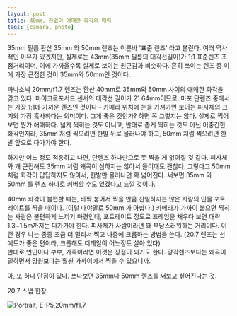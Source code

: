 ```yaml
---
layout: post
title: 40mm, 한없이 애매한 화각의 매력
tags: [camera, photo]
---
```



35mm 필름 환산 35mm 와 50mm 렌즈는 이른바 '표준 렌즈' 라고 불린다. 여러 역사적인 이유가 있겠지만, 실제로는 43mm(35mm 필름의 대각선길이)가 1:1 표준렌즈 초점거리이며, 이에 가까울수록 실제로 보이는 원근감과 비슷하다. 흔히 쓰이는 렌즈 중 이에 가장 근접한 것이 35mm와 50mm인 것이다.

파나소닉 20mm/f1.7 렌즈는 환산 40mm로 35mm와 50mm 사이의 애매한 화각을 갖고 있다. 마이크로포서드 센서의 대각선 길이가 21.64mm이므로, 마포 단렌즈 중에서는 가장 1:1에 가까운 렌즈인 것이다 - 카메라 위치에 눈을 가져가면 보이는 피사체의 크기와 가장 흡사하다는 의미이다. 
그게 좋은 것인가? 하면 꼭 그렇지는 않다. 실제로 찍어보면 뭔가 애매하다. 넓게 찍히는 것도 아니고, 반대로 좁게 찍히는 것도 아닌 어중간한 화각인지라, 35mm 처럼 찍으려면 한발 뒤로 물러나야 하고, 50mm 처럼 찍으려면 한발 앞으로 다가가야 한다.

하지만 어느 정도 적응하고 나면, 단렌즈 하나만으로 못 찍을 게 없어질 것 같다. 피사체와 꽤 근접해도 35mm 처럼 왜곡이 심하지는 않아서 들이대도 괜찮다. 그렇다고 50mm 처럼 화각이 답답하지도 않아서, 한발만 물러나면 확 넓어진다. 써보면 35mm 와 50mm 를 렌즈 하나로 커버할 수도 있겠다고 느낄 것이다.

40mm 화각이 불편할 때는, 바짝 붙어서 찍을 만큼 친밀하지는 않은 사람의 인물 포트레이트를 찍을 때이다. (이럴 때야말로 50mm 가 아쉽다.) 카메라가 가까이 붙으면 찍히는 사람은 불편하게 느끼기 마련인데, 포트레이트 정도로 프레임을 채우다 보면 대략 1.3~1.5m까지는 다가가야 한다. 피사체가 사람이라면 꽤 부담스러워하는 거리이다. 이런 경우 나는 종종 조금 더 멀리서 찍고 나중에 크롭하는 방법을 쓴다. (20.7 렌즈는 선예도가 좋은 편이라, 크롭해도 디테일이 어느정도 살아 있다)  
반대로 연인이나 부부, 가족이라면 이것은 장점이 되기도 한다. 광각렌즈보다는 왜곡이 덜하면서 망원보다는 훨씬 가까이에서 찍을 수 있으니까.

아, 또 하나 단점이 있다. 쓰다보면 35mm나 50mm 렌즈를 써보고 싶어진다는 것.

20.7 스냅 한장.

![Portrait, E-P5,20mm/f1.7](https://lh3.googleusercontent.com/cK9_A0qpA3QHRa38tQv7dsK73ckdZdCJKdSgGCPVOw_3SXmcDRgk3cP6wgShwYyqc0_Yn4L1-eyec9h72fV_dHYawK3DIiK6exeiG-H0ut1KuOPlnDCdupAufVyxSLXJ0kaF5XFuV4SWWoq0B3V97Kh01dwYhrYkCYtZNj_jJH0GbUoga6NCWijTLR2G_O4GaHhiUu0CtmVIoAhbW7mMvx-qKkRO49WH-3yKrfcGQs8pQg6c9fA5YPpRHZLtQSdNGXLOscrSorGVRe-BA8Mc1zQ5x0vyWuVm53CyjM4MYLTn8XcyKYwWKuFptKBJrJOcAKDc7vNGSQSn59v8DT0sb9-Xb60w16dMKKCH5i8FczIiCf_1gfvT5fZ9YU9bFVwZbt5Ly2w4NLk4gzG5lhCKwIgt40rSKVZKahkpCRSQrGc-AaXlrphCLPsfayexE9KG4Sa9MZAAhbkWnQEuaYxyRdoTpuqLtxhQLHnmVmAujIRcNmbNBUdMAnPw80TN-axqyYl1fzlu4HPhCO2cvOGk0Th81nsshAEjXi-ZX-bFHZ1-8M7S7WQOfXR9TtmW-3XDqq5lP3mMJ6GqDJ2H72sa85Qt4_t7M29rGX9p01Y=w360-h240-no)

